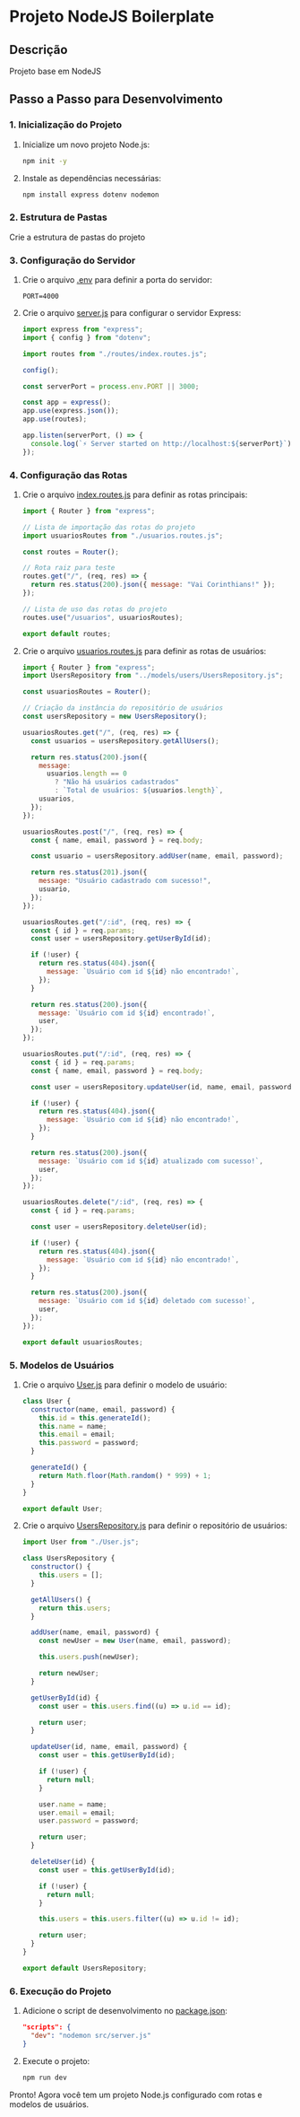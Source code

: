 # Projeto NodeJS Boilerplate

## Descrição

Projeto base em NodeJS

## Passo a Passo para Desenvolvimento

### 1. Inicialização do Projeto

1. Inicialize um novo projeto Node.js:

   ```sh
   npm init -y
   ```

2. Instale as dependências necessárias:
   ```sh
   npm install express dotenv nodemon
   ```

### 2. Estrutura de Pastas

Crie a estrutura de pastas do projeto

### 3. Configuração do Servidor

1. Crie o arquivo [.env](http://_vscodecontentref_/1) para definir a porta do servidor:

   ```properties
   PORT=4000
   ```

2. Crie o arquivo [server.js](http://_vscodecontentref_/2) para configurar o servidor Express:

   ```js
   import express from "express";
   import { config } from "dotenv";

   import routes from "./routes/index.routes.js";

   config();

   const serverPort = process.env.PORT || 3000;

   const app = express();
   app.use(express.json());
   app.use(routes);

   app.listen(serverPort, () => {
     console.log(`⚡ Server started on http://localhost:${serverPort}`);
   });
   ```

### 4. Configuração das Rotas

1. Crie o arquivo [index.routes.js](http://_vscodecontentref_/3) para definir as rotas principais:

   ```js
   import { Router } from "express";

   // Lista de importação das rotas do projeto
   import usuariosRoutes from "./usuarios.routes.js";

   const routes = Router();

   // Rota raiz para teste
   routes.get("/", (req, res) => {
     return res.status(200).json({ message: "Vai Corinthians!" });
   });

   // Lista de uso das rotas do projeto
   routes.use("/usuarios", usuariosRoutes);

   export default routes;
   ```

2. Crie o arquivo [usuarios.routes.js](http://_vscodecontentref_/4) para definir as rotas de usuários:

   ```js
   import { Router } from "express";
   import UsersRepository from "../models/users/UsersRepository.js";

   const usuariosRoutes = Router();

   // Criação da instância do repositório de usuários
   const usersRepository = new UsersRepository();

   usuariosRoutes.get("/", (req, res) => {
     const usuarios = usersRepository.getAllUsers();

     return res.status(200).json({
       message:
         usuarios.length == 0
           ? "Não há usuários cadastrados"
           : `Total de usuários: ${usuarios.length}`,
       usuarios,
     });
   });

   usuariosRoutes.post("/", (req, res) => {
     const { name, email, password } = req.body;

     const usuario = usersRepository.addUser(name, email, password);

     return res.status(201).json({
       message: "Usuário cadastrado com sucesso!",
       usuario,
     });
   });

   usuariosRoutes.get("/:id", (req, res) => {
     const { id } = req.params;
     const user = usersRepository.getUserById(id);

     if (!user) {
       return res.status(404).json({
         message: `Usuário com id ${id} não encontrado!`,
       });
     }

     return res.status(200).json({
       message: `Usuário com id ${id} encontrado!`,
       user,
     });
   });

   usuariosRoutes.put("/:id", (req, res) => {
     const { id } = req.params;
     const { name, email, password } = req.body;

     const user = usersRepository.updateUser(id, name, email, password);

     if (!user) {
       return res.status(404).json({
         message: `Usuário com id ${id} não encontrado!`,
       });
     }

     return res.status(200).json({
       message: `Usuário com id ${id} atualizado com sucesso!`,
       user,
     });
   });

   usuariosRoutes.delete("/:id", (req, res) => {
     const { id } = req.params;

     const user = usersRepository.deleteUser(id);

     if (!user) {
       return res.status(404).json({
         message: `Usuário com id ${id} não encontrado!`,
       });
     }

     return res.status(200).json({
       message: `Usuário com id ${id} deletado com sucesso!`,
       user,
     });
   });

   export default usuariosRoutes;
   ```

### 5. Modelos de Usuários

1. Crie o arquivo [User.js](http://_vscodecontentref_/5) para definir o modelo de usuário:

   ```js
   class User {
     constructor(name, email, password) {
       this.id = this.generateId();
       this.name = name;
       this.email = email;
       this.password = password;
     }

     generateId() {
       return Math.floor(Math.random() * 999) + 1;
     }
   }

   export default User;
   ```

2. Crie o arquivo [UsersRepository.js](http://_vscodecontentref_/6) para definir o repositório de usuários:

   ```js
   import User from "./User.js";

   class UsersRepository {
     constructor() {
       this.users = [];
     }

     getAllUsers() {
       return this.users;
     }

     addUser(name, email, password) {
       const newUser = new User(name, email, password);

       this.users.push(newUser);

       return newUser;
     }

     getUserById(id) {
       const user = this.users.find((u) => u.id == id);

       return user;
     }

     updateUser(id, name, email, password) {
       const user = this.getUserById(id);

       if (!user) {
         return null;
       }

       user.name = name;
       user.email = email;
       user.password = password;

       return user;
     }

     deleteUser(id) {
       const user = this.getUserById(id);

       if (!user) {
         return null;
       }

       this.users = this.users.filter((u) => u.id != id);

       return user;
     }
   }

   export default UsersRepository;
   ```

### 6. Execução do Projeto

1. Adicione o script de desenvolvimento no [package.json](http://_vscodecontentref_/7):

   ```json
   "scripts": {
     "dev": "nodemon src/server.js"
   }
   ```

2. Execute o projeto:
   ```sh
   npm run dev
   ```

Pronto! Agora você tem um projeto Node.js configurado com rotas e modelos de usuários.
